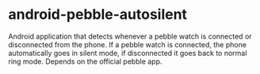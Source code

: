 android-pebble-autosilent
==================================

Android application that detects whenever a pebble watch is connected or disconnected from the phone. 
If a pebble watch is connected, the phone automatically goes in silent mode, if disconnected it goes 
back to normal ring mode. Depends on the official pebble app.
